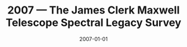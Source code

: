 ---
title: "2007 &mdash; The James Clerk Maxwell Telescope Spectral Legacy Survey"
collection: publications
refereed: 'yes'
permalink: \publication\2007-01-01-The-James-Clerk-Maxwell-Telescope-Spectral-Legacy-Survey
date: "2007-01-01"
venue: "The Publications of the Astronomical Society of the Pacific"
paperurl: 
link: "https://ui.adsabs.harvard.edu/abs/2007PASP..119..102P"
citation: "Plume, R.; Fuller, G. A.; Helmich, F.; van der Tak, F. F. S.; Roberts, H.; Bowey, J.; Buckle, J.; Butner, H.; Caux, E.; Ceccarelli, C.; van Dishoeck, E. F.; Friberg, P.; Gibb, A. G.; Hatchell, J.; Hogerheijde, M. R.; Matthews, H.; Millar, T. J.; Mitchell, G.; Moore, T. J. T.; Ossenkopf, V.; Rawlings, J. M. C.; Richer, J.; Roellig, M.; Schilke, P.; Spaans, M.; Tielens, A. G. G. M.; Thompson, M. A.; Viti, S.; Weferling, B.; White, Glenn J.; Wouterloot, J.; Yates, J.; Zhu, M., The Publications of the Astronomical Society of the Pacific, Volume 119, Issue 851, pp. 102-111."
---